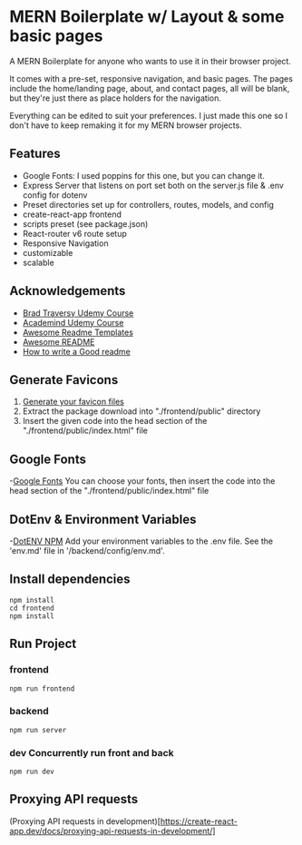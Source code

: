 # MERN Boilerplate w/ Layout & some basic pages

A MERN Boilerplate for anyone who wants to use it in their browser project.

It comes with a pre-set, responsive navigation, and basic pages.  The pages include the home/landing page, about, and contact pages, all will be blank, but they're just there as place holders for the navigation.  

Everything can be edited to suit your preferences.  I just made this one so I don't have to keep remaking it for my MERN browser projects. 

## Features
  - Google Fonts: I used poppins for this one, but you can change it. 
  - Express Server that listens on port set both on the server.js file & .env config for dotenv
  - Preset directories set up for controllers, routes, models, and config
  - create-react-app frontend 
  - scripts preset (see package.json)
  - React-router v6 route setup
  - Responsive Navigation
  - customizable
  - scalable 

## Acknowledgements
 - [Brad Traversy Udemy Course](https://www.udemy.com/share/101WIo3@66V0VcDfhzVyIAwG7vHEEqVFlCTus0K5Xr-gbkQw4sPXwdNZTH9cpdHmAwsKxhv6/)
 - [Academind Udemy Course](https://www.udemy.com/share/102g8S3@994-m03A3GqD84iBhDN-9po4Brn6wzAILBrp114OZ445cXFa2XdY70x4FaEcjJx9/)
 - [Awesome Readme Templates](https://awesomeopensource.com/project/elangosundar/awesome-README-templates)
 - [Awesome README](https://github.com/matiassingers/awesome-readme)
 - [How to write a Good readme](https://bulldogjob.com/news/449-how-to-write-a-good-readme-for-your-github-project)

## Generate Favicons

  1. [Generate your favicon files](https://realfavicongenerator.net/)
  2. Extract the package download into "./frontend/public" directory
  3. Insert the given code into the head section of the "./frontend/public/index.html" file


## Google Fonts

-[Google Fonts](https://fonts.google.com/) 
You can choose your fonts, then insert the code into the head section of the "./frontend/public/index.html" file


## DotEnv & Environment Variables

-[DotENV NPM](https://www.npmjs.com/package/dotenv)
Add your environment variables to the .env file.  See the 'env.md' file in '/backend/config/env.md'.  

## Install dependencies 

```
npm install
cd frontend
npm install
```

## Run Project

  ### frontend

  ```npm run frontend```

  ### backend

  ```npm run server```

  ### dev Concurrently run front and back

  ```npm run dev```

## Proxying API requests

(Proxying API requests in development)[https://create-react-app.dev/docs/proxying-api-requests-in-development/]
